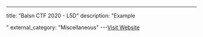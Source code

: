 ---
title: "Balsn CTF 2020 - L5D"
description: "Example



"
external_category: "Miscellaneous"
---[Visit Website](https://github.com/w181496/My-CTF-Challenges/tree/master/Balsn-CTF-2020#l5d)

